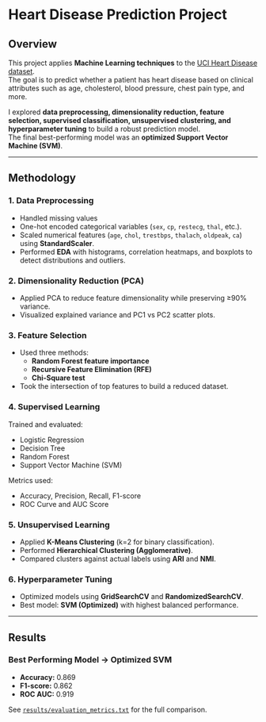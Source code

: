 #  Heart Disease Prediction Project

##  Overview
This project applies **Machine Learning techniques** to the [UCI Heart Disease dataset](https://archive.ics.uci.edu/dataset/45/heart+disease).  
The goal is to predict whether a patient has heart disease based on clinical attributes such as age, cholesterol, blood pressure, chest pain type, and more.  

I explored **data preprocessing, dimensionality reduction, feature selection, supervised classification, unsupervised clustering, and hyperparameter tuning** to build a robust prediction model.  
The final best-performing model was an **optimized Support Vector Machine (SVM)**.

---

## Methodology

###  1. Data Preprocessing
- Handled missing values  
- One-hot encoded categorical variables (`sex`, `cp`, `restecg`, `thal`, etc.).  
- Scaled numerical features (`age`, `chol`, `trestbps`, `thalach`, `oldpeak`, `ca`) using **StandardScaler**.  
- Performed **EDA** with histograms, correlation heatmaps, and boxplots to detect distributions and outliers.  

### 2. Dimensionality Reduction (PCA)
- Applied PCA to reduce feature dimensionality while preserving ≥90% variance.  
- Visualized explained variance and PC1 vs PC2 scatter plots.  

### 3. Feature Selection
- Used three methods:
  - **Random Forest feature importance**
  - **Recursive Feature Elimination (RFE)**
  - **Chi-Square test**
- Took the intersection of top features to build a reduced dataset.  

### 4. Supervised Learning
Trained and evaluated:  
- Logistic Regression  
- Decision Tree  
- Random Forest  
- Support Vector Machine (SVM)  

Metrics used:
- Accuracy, Precision, Recall, F1-score  
- ROC Curve and AUC Score  

###  5. Unsupervised Learning
- Applied **K-Means Clustering** (k=2 for binary classification).  
- Performed **Hierarchical Clustering (Agglomerative)**.  
- Compared clusters against actual labels using **ARI** and **NMI**.  

###  6. Hyperparameter Tuning
- Optimized models using **GridSearchCV** and **RandomizedSearchCV**.  
- Best model: **SVM (Optimized)** with highest balanced performance.  

---

## Results

### Best Performing Model → **Optimized SVM**
- **Accuracy:** 0.869  
- **F1-score:** 0.862  
- **ROC AUC:** 0.919  

See [`results/evaluation_metrics.txt`](results/evaluation_metrics.txt) for the full comparison.

